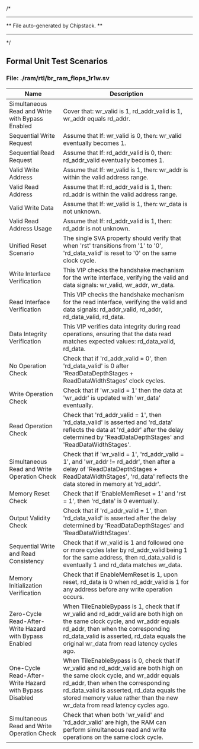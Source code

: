 
/*
*********************************************
**    File auto-generated by Chipstack.    **
*********************************************
*/

## Formal Unit Test Scenarios
### File: ./ram/rtl/br_ram_flops_1r1w.sv

|Name|Description|
|---|---|
|Simultaneous Read and Write with Bypass Enabled|Cover that: wr_valid is 1, rd_addr_valid is 1, wr_addr equals rd_addr.|
|Sequential Write Request|Assume that If: wr_valid is 0, then: wr_valid eventually becomes 1.|
|Sequential Read Request|Assume that If: rd_addr_valid is 0, then: rd_addr_valid eventually becomes 1.|
|Valid Write Address|Assume that If: wr_valid is 1, then: wr_addr is within the valid address range.|
|Valid Read Address|Assume that If: rd_addr_valid is 1, then: rd_addr is within the valid address range.|
|Valid Write Data|Assume that If: wr_valid is 1, then: wr_data is not unknown.|
|Valid Read Address Usage|Assume that If: rd_addr_valid is 1, then: rd_addr is not unknown.|
|Unified Reset Scenario|The single SVA property should verify that when 'rst' transitions from '1' to '0', 'rd_data_valid' is reset to '0' on the same clock cycle.|
|Write Interface Verification|This VIP checks the handshake mechanism for the write interface, verifying the valid and data signals: wr_valid, wr_addr, wr_data.|
|Read Interface Verification|This VIP checks the handshake mechanism for the read interface, verifying the valid and data signals: rd_addr_valid, rd_addr, rd_data_valid, rd_data.|
|Data Integrity Verification|This VIP verifies data integrity during read operations, ensuring that the data read matches expected values: rd_data_valid, rd_data.|
|No Operation Check|Check that if 'rd_addr_valid = 0', then 'rd_data_valid' is 0 after 'ReadDataDepthStages + ReadDataWidthStages' clock cycles.|
|Write Operation Check|Check that if 'wr_valid = 1' then the data at 'wr_addr' is updated with 'wr_data' eventually.|
|Read Operation Check|Check that 'rd_addr_valid = 1', then 'rd_data_valid' is asserted and 'rd_data' reflects the data at 'rd_addr' after the delay determined by 'ReadDataDepthStages' and 'ReadDataWidthStages'.|
|Simultaneous Read and Write Operation Check|Check that if 'wr_valid = 1', 'rd_addr_valid = 1', and 'wr_addr != rd_addr', then after a delay of 'ReadDataDepthStages + ReadDataWidthStages', 'rd_data' reflects the data stored in memory at 'rd_addr'.|
|Memory Reset Check|Check that if 'EnableMemReset = 1' and 'rst = 1', then 'rd_data' is 0 eventually.|
|Output Validity Check|Check that if 'rd_addr_valid = 1', then 'rd_data_valid' is asserted after the delay determined by 'ReadDataDepthStages' and 'ReadDataWidthStages'.|
|Sequential Write and Read Consistency|Check that if wr_valid is 1 and followed one or more cycles later by rd_addr_valid being 1 for the same address, then rd_data_valid is eventually 1 and rd_data matches wr_data.|
|Memory Initialization Verification|Check that if EnableMemReset is 1, upon reset, rd_data is 0 when rd_addr_valid is 1 for any address before any write operation occurs.|
|Zero-Cycle Read-After-Write Hazard with Bypass Enabled|When TileEnableBypass is 1, check that if wr_valid and rd_addr_valid are both high on the same clock cycle, and wr_addr equals rd_addr, then when the corresponding rd_data_valid is asserted, rd_data equals the original wr_data from read latency cycles ago.|
|One-Cycle Read-After-Write Hazard with Bypass Disabled|When TileEnableBypass is 0, check that if wr_valid and rd_addr_valid are both high on the same clock cycle, and wr_addr equals rd_addr, then when the corresponding rd_data_valid is asserted, rd_data equals the stored memory value rather than the new wr_data from read latency cycles ago.|
|Simultaneous Read and Write Operation Check|Check that when both 'wr_valid' and 'rd_addr_valid' are high, the RAM can perform simultaneous read and write operations on the same clock cycle.|
